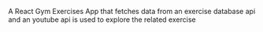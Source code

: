A React Gym Exercises App that fetches data from an exercise database api and an youtube api is used to explore the related exercise
